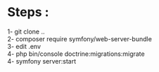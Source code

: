 # Steps :
1- git clone .. <br>
2- composer require symfony/web-server-bundle <br>
3- edit .env <br>
4- php bin/console doctrine:migrations:migrate <br>
4- symfony server:start <br>
